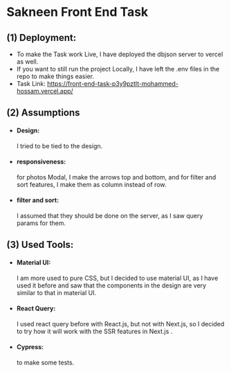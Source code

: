 # Sakneen Front End Task

## (1) Deployment:

- To make the Task work Live, I have deployed the dbjson server to vercel as well.
- If you want to still run the project Locally, I have left the .env files in the repo to make things easier.
- Task Link: https://front-end-task-p3y9pztlt-mohammed-hossam.vercel.app/

## (2) Assumptions

- #### Design:

  I tried to be tied to the design.

- #### responsiveness:

  for photos Modal, I make the arrows top and bottom, and for filter and sort features, I make them as column instead of row.

- #### filter and sort:
  I assumed that they should be done on the server, as I saw query params for them.

## (3) Used Tools:

- #### Material UI:
  I am more used to pure CSS, but I decided to use material UI, as I have used it before and saw that the components in the design are very similar to that in material UI.
- #### React Query:
  I used react query before with React.js, but not with Next.js, so I decided to try how it will work with the SSR features in Next.js .
- #### Cypress:
  to make some tests.
